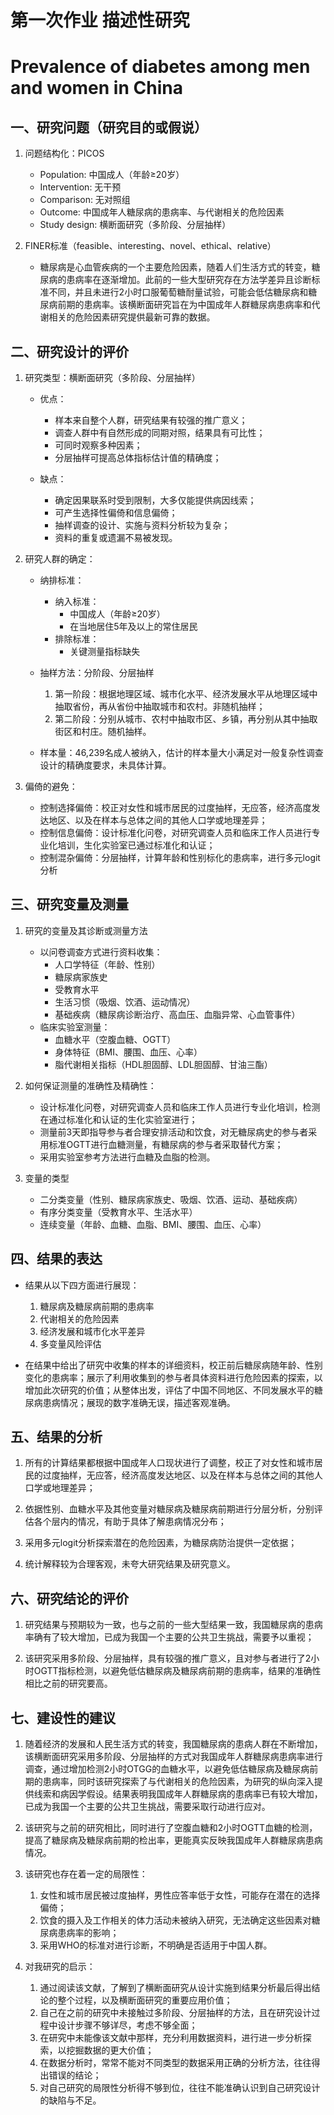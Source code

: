 # 第一次作业 描述性研究

# Prevalence of diabetes among men and women in China

## 一、研究问题（研究目的或假说）

1. 问题结构化：PICOS
    - Population: 中国成人（年龄≥20岁）
    - Intervention: 无干预
    - Comparison: 无对照组
    - Outcome: 中国成年人糖尿病的患病率、与代谢相关的危险因素
    - Study design: 横断面研究（多阶段、分层抽样）


2. FINER标准（feasible、interesting、novel、ethical、relative）

    - 糖尿病是心血管疾病的一个主要危险因素，随着人们生活方式的转变，糖尿病的患病率在逐渐增加。此前的一些大型研究存在方法学差异且诊断标准不同，并且未进行2小时口服葡萄糖耐量试验，可能会低估糖尿病和糖尿病前期的患病率。该横断面研究旨在为中国成年人群糖尿病患病率和代谢相关的危险因素研究提供最新可靠的数据。

## 二、研究设计的评价

1. 研究类型：横断面研究（多阶段、分层抽样）
    - 优点：
        - 样本来自整个人群，研究结果有较强的推广意义；
        - 调查人群中有自然形成的同期对照，结果具有可比性；
        - 可同时观察多种因素；
        - 分层抽样可提高总体指标估计值的精确度；

    - 缺点：
        - 确定因果联系时受到限制，大多仅能提供病因线索；
        - 可产生选择性偏倚和信息偏倚；
        - 抽样调查的设计、实施与资料分析较为复杂；
        - 资料的重复或遗漏不易被发现。

2. 研究人群的确定：
    - 纳排标准：
        - 纳入标准：
            - 中国成人（年龄≥20岁）
            - 在当地居住5年及以上的常住居民
        - 排除标准：
            - 关键测量指标缺失

    - 抽样方法：分阶段、分层抽样
        1. 第一阶段：根据地理区域、城市化水平、经济发展水平从地理区域中抽取省份，再从省份中抽取城市和农村。非随机抽样；
        2. 第二阶段：分别从城市、农村中抽取市区、乡镇，再分别从其中抽取街区和村庄。随机抽样。

    - 样本量：46,239名成人被纳入，估计的样本量大小满足对一般复杂性调查设计的精确度要求，未具体计算。

3. 偏倚的避免：
    - 控制选择偏倚：校正对女性和城市居民的过度抽样，无应答，经济高度发达地区、以及在样本与总体之间的其他人口学或地理差异；
    - 控制信息偏倚：设计标准化问卷，对研究调查人员和临床工作人员进行专业化培训，生化实验室已通过标准化和认证；
    - 控制混杂偏倚：分层抽样，计算年龄和性别标化的患病率，进行多元logit分析

## 三、研究变量及测量

1. 研究的变量及其诊断或测量方法
    - 以问卷调查方式进行资料收集：
        - 人口学特征（年龄、性别）
        - 糖尿病家族史
        - 受教育水平
        - 生活习惯（吸烟、饮酒、运动情况）
        - 基础疾病（糖尿病诊断治疗、高血压、血脂异常、心血管事件）
    - 临床实验室测量：
        - 血糖水平（空腹血糖、OGTT）
        - 身体特征（BMI、腰围、血压、心率）
        - 脂代谢相关指标（HDL胆固醇、LDL胆固醇、甘油三酯）

2. 如何保证测量的准确性及精确性：
    - 设计标准化问卷，对研究调查人员和临床工作人员进行专业化培训，检测在通过标准化和认证的生化实验室进行；
    - 测量前3天即指导参与者合理安排活动和饮食，对无糖尿病史的参与者采用标准OGTT进行血糖测量，有糖尿病的参与者采取替代方案；
    - 采用实验室参考方法进行血糖及血脂的检测。

3. 变量的类型
    - 二分类变量（性别、糖尿病家族史、吸烟、饮酒、运动、基础疾病）
    - 有序分类变量（受教育水平、生活水平）
    - 连续变量（年龄、血糖、血脂、BMI、腰围、血压、心率）

## 四、结果的表达

- 结果从以下四方面进行展现：
    1. 糖尿病及糖尿病前期的患病率
    2. 代谢相关的危险因素
    3. 经济发展和城市化水平差异
    4. 多变量风险评估

- 在结果中给出了研究中收集的样本的详细资料，校正前后糖尿病随年龄、性别变化的患病率；展示了利用收集到的参与者具体资料进行危险因素的探索，以增加此次研究的价值；从整体出发，评估了中国不同地区、不同发展水平的糖尿病患病情况；展现的数字准确无误，描述客观准确。

      
## 五、结果的分析

1. 所有的计算结果都根据中国成年人口现状进行了调整，校正了对女性和城市居民的过度抽样，无应答，经济高度发达地区、以及在样本与总体之间的其他人口学或地理差异；

2. 依据性别、血糖水平及其他变量对糖尿病及糖尿病前期进行分层分析，分别评估各个层内的情况，有助于具体了解患病情况分布；

3. 采用多元logit分析探索潜在的危险因素，为糖尿病防治提供一定依据；

4. 统计解释较为合理客观，未夸大研究结果及研究意义。

## 六、研究结论的评价

1. 研究结果与预期较为一致，也与之前的一些大型结果一致，我国糖尿病的患病率确有了较大增加，已成为我国一个主要的公共卫生挑战，需要予以重视；

2. 该研究采用多阶段、分层抽样，具有较强的推广意义，且对参与者进行了2小时OGTT指标检测，以避免低估糖尿病及糖尿病前期的患病率，结果的准确性相比之前的研究要高。

## 七、建设性的建议

1. 随着经济的发展和人民生活方式的转变，我国糖尿病的患病人群在不断增加，该横断面研究采用多阶段、分层抽样的方式对我国成年人群糖尿病患病率进行调查，通过增加检测2小时OTGG的血糖水平，以避免低估糖尿病及糖尿病前期的患病率，同时该研究探索了与代谢相关的危险因素，为研究的纵向深入提供线索和病因学假设。结果表明我国成年人群糖尿病的患病率已有较大增加，已成为我国一个主要的公共卫生挑战，需要采取行动进行应对。

2. 该研究与之前的研究相比，同时进行了空腹血糖和2小时OGTT血糖的检测，提高了糖尿病及糖尿病前期的检出率，更能真实反映我国成年人群糖尿病患病情况。

3. 该研究也存在着一定的局限性：
    1. 女性和城市居民被过度抽样，男性应答率低于女性，可能存在潜在的选择偏倚；
    2. 饮食的摄入及工作相关的体力活动未被纳入研究，无法确定这些因素对糖尿病患病率的影响；
    3. 采用WHO的标准对进行诊断，不明确是否适用于中国人群。

4. 对我研究的启示：

    1. 通过阅读该文献，了解到了横断面研究从设计实施到结果分析最后得出结论的整个过程，以及横断面研究的重要应用价值；
    2. 自己在之前的研究中未接触过多阶段、分层抽样的方法，且在研究设计过程中设计步骤不够详尽，考虑不够全面；
    3. 在研究中未能像该文献中那样，充分利用数据资料，进行进一步分析探索，以挖掘数据的更大价值；
    4. 在数据分析时，常常不能对不同类型的数据采用正确的分析方法，往往得出错误的结论；
    5. 对自己研究的局限性分析得不够到位，往往不能准确认识到自己研究设计的缺陷与不足。
